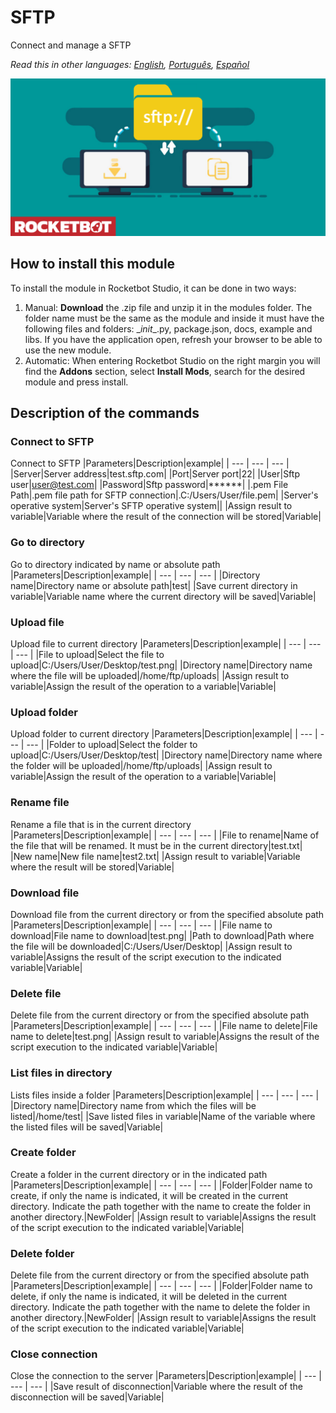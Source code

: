 



# SFTP
  
Connect and manage a SFTP  

*Read this in other languages: [English](Manual_sftp_.md), [Português](Manual_sftp_.pr.md), [Español](Manual_sftp_.es.md)*
  
![banner](imgs/Banner_sftp_.png)
## How to install this module
  
To install the module in Rocketbot Studio, it can be done in two ways:
1. Manual: __Download__ the .zip file and unzip it in the modules folder. The folder name must be the same as the module and inside it must have the following files and folders: \__init__.py, package.json, docs, example and libs. If you have the application open, refresh your browser to be able to use the new module.
2. Automatic: When entering Rocketbot Studio on the right margin you will find the **Addons** section, select **Install Mods**, search for the desired module and press install.  


## Description of the commands

### Connect to SFTP
  
Connect to SFTP
|Parameters|Description|example|
| --- | --- | --- |
|Server|Server address|test.sftp.com|
|Port|Server port|22|
|User|Sftp user|user@test.com|
|Password|Sftp password|******|
|.pem File Path|.pem file path for SFTP connection|.C:/Users/User/file.pem|
|Server's operative system|Server's SFTP operative system||
|Assign result to variable|Variable where the result of the connection will be stored|Variable|

### Go to directory
  
Go to directory indicated by name or absolute path
|Parameters|Description|example|
| --- | --- | --- |
|Directory name|Directory name or absolute path|test|
|Save current directory in variable|Variable name where the current directory will be saved|Variable|

### Upload file
  
Upload file to current directory
|Parameters|Description|example|
| --- | --- | --- |
|File to upload|Select the file to upload|C:/Users/User/Desktop/test.png|
|Directory name|Directory name where the file will be uploaded|/home/ftp/uploads|
|Assign result to variable|Assign the result of the operation to a variable|Variable|

### Upload folder
  
Upload folder to current directory
|Parameters|Description|example|
| --- | --- | --- |
|Folder to upload|Select the folder to upload|C:/Users/User/Desktop/test|
|Directory name|Directory name where the folder will be uploaded|/home/ftp/uploads|
|Assign result to variable|Assign the result of the operation to a variable|Variable|

### Rename file
  
Rename a file that is in the current directory
|Parameters|Description|example|
| --- | --- | --- |
|File to rename|Name of the file that will be renamed. It must be in the current directory|test.txt|
|New name|New file name|test2.txt|
|Assign result to variable|Variable where the result will be stored|Variable|

### Download file
  
Download file from the current directory or from the specified absolute path
|Parameters|Description|example|
| --- | --- | --- |
|File name to download|File name to download|test.png|
|Path to download|Path where the file will be downloaded|C:/Users/User/Desktop|
|Assign result to variable|Assigns the result of the script execution to the indicated variable|Variable|

### Delete file
  
Delete file from the current directory or from the specified absolute path
|Parameters|Description|example|
| --- | --- | --- |
|File name to delete|File name to delete|test.png|
|Assign result to variable|Assigns the result of the script execution to the indicated variable|Variable|

### List files in directory
  
Lists files inside a folder
|Parameters|Description|example|
| --- | --- | --- |
|Directory name|Directory name from which the files will be listed|/home/test|
|Save listed files in variable|Name of the variable where the listed files will be saved|Variable|

### Create folder
  
Create a folder in the current directory or in the indicated path
|Parameters|Description|example|
| --- | --- | --- |
|Folder|Folder name to create, if only the name is indicated, it will be created in the current directory. Indicate the path together with the name to create the folder in another directory.|NewFolder|
|Assign result to variable|Assigns the result of the script execution to the indicated variable|Variable|

### Delete folder
  
Delete file from the current directory or from the specified absolute path
|Parameters|Description|example|
| --- | --- | --- |
|Folder|Folder name to delete, if only the name is indicated, it will be deleted in the current directory. Indicate the path together with the name to delete the folder in another directory.|NewFolder|
|Assign result to variable|Assigns the result of the script execution to the indicated variable|Variable|

### Close connection
  
Close the connection to the server
|Parameters|Description|example|
| --- | --- | --- |
|Save result of disconnection|Variable where the result of the disconnection will be saved|Variable|
